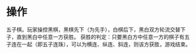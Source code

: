 # 操作

五子棋。玩家操控黑棋，黑棋先下（为先手），白棋后下，黑白双方轮流交替下子，直到黑白中任意一方获胜。 
获胜的判定：只要黑白方中任意一方的棋子有五子连在一起（即五子连珠），可以为横连、纵连、斜连，则该方获胜，游戏结束。
